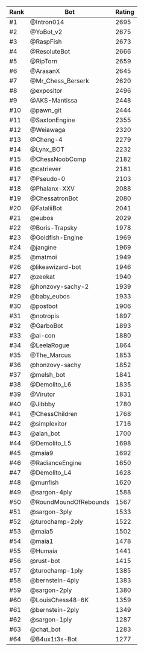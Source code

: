 Rank|Bot|Rating
---|---|---
#1|@Intron014|2695
#2|@YoBot_v2|2675
#3|@RaspFish|2673
#4|@ResoluteBot|2666
#5|@RipTorn|2659
#6|@ArasanX|2645
#7|@Mr_Chess_Berserk|2620
#8|@expositor|2496
#9|@AKS-Mantissa|2448
#10|@pawn_git|2444
#11|@SaxtonEngine|2355
#12|@Weiawaga|2320
#13|@Cheng-4|2279
#14|@Lynx_BOT|2232
#15|@ChessNoobComp|2182
#16|@catriever|2181
#17|@Pseudo-0|2103
#18|@Phalanx-XXV|2088
#19|@ChessatronBot|2080
#20|@FataliiBot|2041
#21|@eubos|2029
#22|@Boris-Trapsky|1978
#23|@Goldfish-Engine|1969
#24|@jangine|1969
#25|@matmoi|1949
#26|@likeawizard-bot|1946
#27|@zeekat|1940
#28|@honzovy-sachy-2|1939
#29|@baby_eubos|1933
#30|@postbot|1906
#31|@notropis|1897
#32|@GarboBot|1893
#33|@ai-con|1880
#34|@LeelaRogue|1864
#35|@The_Marcus|1853
#36|@honzovy-sachy|1852
#37|@melsh_bot|1841
#38|@Demolito_L6|1835
#39|@Virutor|1831
#40|@Jibbby|1780
#41|@ChessChildren|1768
#42|@simplexitor|1716
#43|@alan_bot|1700
#44|@Demolito_L5|1698
#45|@maia9|1692
#46|@RadianceEngine|1650
#47|@Demolito_L4|1628
#48|@munfish|1620
#49|@sargon-4ply|1588
#50|@RoundMoundOfRebounds|1567
#51|@sargon-3ply|1533
#52|@turochamp-2ply|1522
#53|@maia5|1502
#54|@maia1|1478
#55|@Humaia|1441
#56|@rust-bot|1415
#57|@turochamp-1ply|1385
#58|@bernstein-4ply|1383
#59|@sargon-2ply|1380
#60|@LouisChess48-6K|1359
#61|@bernstein-2ply|1349
#62|@sargon-1ply|1287
#63|@chat_bot|1283
#64|@B4ux1t3s-Bot|1277
